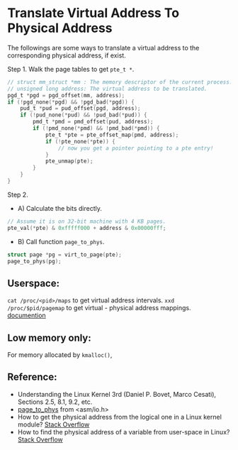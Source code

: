 # Translate Virtual Address To Physical Address

The followings are some ways to translate a virtual address to the corresponding physical address, if exist.

Step 1. Walk the page tables to get `pte_t *`.

```C
// struct mm_struct *mm : The memory descriptor of the current process.
// unsigned long address: The virtual address to be translated.
pgd_t *pgd = pgd_offset(mm, address);
if (!pgd_none(*pgd) && !pgd_bad(*pgd)) {
    pud_t *pud = pud_offset(pgd, address);
    if (!pud_none(*pud) && !pud_bad(*pud)) {
        pmd_t *pmd = pmd_offset(pud, address);
        if (!pmd_none(*pmd) && !pmd_bad(*pmd)) {
            pte_t *pte = pte_offset_map(pmd, address);
            if (!pte_none(*pte)) {
                // now you get a pointer pointing to a pte entry!
            }
            pte_unmap(pte);
        }
    }
}       
```

Step 2.

- A) Calculate the bits directly.

```C
// Assume it is on 32-bit machine with 4 KB pages.
pte_val(*pte) & 0xfffff000 + address & 0x00000fff;
```

- B) Call function `page_to_phys`.

```C
struct page *pg = virt_to_page(pte);
page_to_phys(pg);
```

## Userspace:

`cat /proc/<pid>/maps` to get virtual address intervals.
`xxd /proc/$pid/pagemap` to get virtual - physical address mappings.
[documention](https://www.mjmwired.net/kernel/Documentation/vm/pagemap.txt)

## Low memory only:

For memory allocated by `kmalloc()`, 


## Reference:
- Understanding the Linux Kernel 3rd (Daniel P. Bovet, Marco Cesati), Sections 2.5, 8.1, 9.2, etc.
- [page_to_phys](https://elixir.free-electrons.com/linux/v3.9/source/arch/x86/include/asm/io.h#L137) from <asm/io.h>
- How to get the physical address from the logical one in a Linux kernel module? [Stack Overflow](https://stackoverflow.com/questions/6252063/how-to-get-the-physical-address-from-the-logical-one-in-a-linux-kernel-module)
- How to find the physical address of a variable from user-space in Linux? [Stack Overflow](https://stackoverflow.com/questions/2440385/how-to-find-the-physical-address-of-a-variable-from-user-space-in-linux/13949855)
